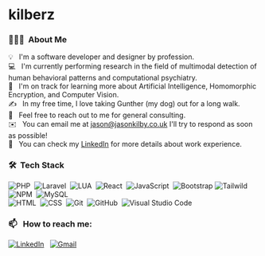 # kilberz
 
### 👨🏻‍💻 &nbsp;About Me

💡 &nbsp; I'm a software developer and designer by profession. \
💻 &nbsp; I'm currently performing research in the field of multimodal detection of human behavioral patterns and computational psychiatry.\
🌱 &nbsp; I'm on track for learning more about Artificial Intelligence, Homomorphic Encryption, and Computer Vision.\
✍️ &nbsp; In my free time, I love taking Gunther (my dog) out for a long walk.\
💬 &nbsp; Feel free to reach out to me for general consulting.\
✉️ &nbsp; You can email me at jason@jasonkilby.co.uk I'll try to respond as soon as possible!\
📄 &nbsp; You can check my [LinkedIn](https://www.linkedin.com/in/kilbers/) for more details about work experience.


### 🛠 &nbsp;Tech Stack

![PHP](https://img.shields.io/badge/-PHP-05122A?style=flat&logo=php)&nbsp;
![Laravel](https://img.shields.io/badge/-LARAVEL-05122A?style=flat&logo=laravel)&nbsp;
![LUA](https://img.shields.io/badge/-LUA-05122A?style=flat&logo=lua)&nbsp;
![React](https://img.shields.io/badge/-React-05122A?style=flat&logo=react)&nbsp;
![JavaScript](https://img.shields.io/badge/-JavaScript-05122A?style=flat&logo=javascript)&nbsp;
![Bootstrap](https://img.shields.io/badge/-Bootstrap-05122A?style=flat&logo=bootstrap&logoColor=563D7C)
![Tailwild](https://img.shields.io/badge/-TailwindCSS-05122A?style=flat&logo=tailwindcss&logoColor=563D7C)
![NPM](https://img.shields.io/badge/-NPM-05122A?style=flat&logo=npm)&nbsp;
![MySQL](https://img.shields.io/badge/-MySQL-05122A?style=flat&logo=mysql)&nbsp;
\
![HTML](https://img.shields.io/badge/-HTML-05122A?style=flat&logo=HTML5)&nbsp;
![CSS](https://img.shields.io/badge/-CSS-05122A?style=flat&logo=CSS3&logoColor=1572B6)&nbsp;
![Git](https://img.shields.io/badge/-Git-05122A?style=flat&logo=git)&nbsp;
![GitHub](https://img.shields.io/badge/-GitHub-05122A?style=flat&logo=github)&nbsp;
![Visual Studio Code](https://img.shields.io/badge/-Visual%20Studio%20Code-05122A?style=flat&logo=visual-studio-code&logoColor=007ACC)&nbsp;


### 📫 &nbsp; How to reach me:


<a href="https://www.linkedin.com/in/kilbers/"><img alt="LinkedIn" src="https://img.shields.io/badge/linkedin%20-%230077B5.svg?&style=flat&logo=linkedin&logoColor=white"/></a> &nbsp;
<a href="mailto:jason@jasonkilby.co.uk"><img alt="Gmail" src="https://img.shields.io/badge/Gmail-D14836?style=flat&logo=gmail&logoColor=white" /></a> &nbsp;